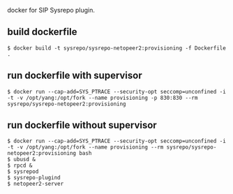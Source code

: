 docker for SIP Sysrepo plugin.

## build dockerfile

```
$ docker build -t sysrepo/sysrepo-netopeer2:provisioning -f Dockerfile .
```

## run dockerfile with supervisor

```
$ docker run --cap-add=SYS_PTRACE --security-opt seccomp=unconfined -i -t -v /opt/yang:/opt/fork --name provisioning -p 830:830 --rm sysrepo/sysrepo-netopeer2:provisioning
```

## run dockerfile without supervisor

```
$ docker run --cap-add=SYS_PTRACE --security-opt seccomp=unconfined -i -t -v /opt/yang:/opt/fork --name provisioning --rm sysrepo/sysrepo-netopeer2:provisioning bash
$ ubusd &
$ rpcd &
$ sysrepod
$ sysrepo-plugind
$ netopeer2-server
```
